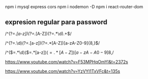 ##
npm i mysql express cors
npm i nodemon -D
npm i react-router-dom



## expresion regular para password
/^(?=.*[a-z])(?=.*[A-Z])(?=.*\d).+$/

/^(?=.\d)(?=.[a-z])(?=.*[A-Z])[a-zA-Z0-9]{8,}$/

/^($=.*\d)($=.*[a-z])($=.*[A-Z])[a-zA-A0-9]{8,}$/


https://www.youtube.com/watch?v=F53MPHqOmYI&t=2372s

https://www.youtube.com/watch?v=YzVYI1TxVFc&t=135s